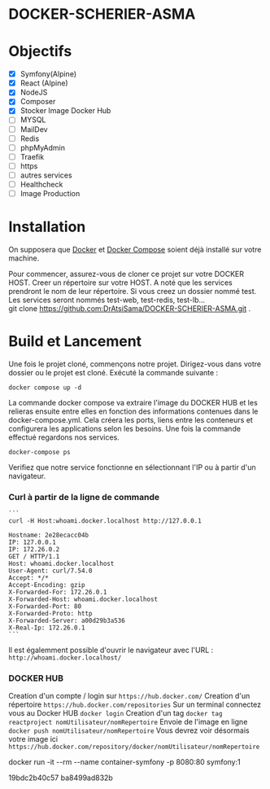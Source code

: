 # DOCKER-SCHERIER-ASMA
# Objectifs
- [x] Symfony(Alpine)
- [x] React  (Alpine)
- [x] NodeJS 
- [x] Composer
- [x] Stocker Image Docker Hub
- [ ] MYSQL
- [ ] MailDev
- [ ] Redis
- [ ] phpMyAdmin
- [ ] Traefik
- [ ] https
- [ ] autres services
- [ ] Healthcheck
- [ ] Image Production

# Installation
On supposera que [Docker](https://docs.docker.com/installation/) et [Docker Compose](https://docs.docker.com/compose/install/) soient déjà installé sur votre machine. 

Pour commencer, assurez-vous de cloner ce projet sur votre DOCKER HOST. Creer un répertoire sur votre HOST. A noté que les services prendront le nom de leur répertoire. Si vous creez un dossier nommé test. Les services seront nommés test-web, test-redis, test-lb...     
    git clone https://github.com:DrAtsiSama/DOCKER-SCHERIER-ASMA.git .
    

# Build et Lancement
Une fois le projet cloné, commençons notre projet. Dirigez-vous dans votre dossier ou le projet est cloné. 
Exécuté la commande suivante :     

    docker compose up -d

La commande docker compose va extraire l'image du DOCKER HUB et les relieras ensuite entre elles en fonction des informations contenues dans le docker-compose.yml.
Cela créera les ports, liens entre les conteneurs et configurera les applications selon les besoins.
Une fois la commande effectué regardons nos services.

    docker-compose ps

Verifiez que notre service fonctionne en sélectionnant l'IP ou à partir d'un navigateur.

### Curl à partir de la ligne de commande
    
    ```
    curl -H Host:whoami.docker.localhost http://127.0.0.1
    
    Hostname: 2e28ecacc04b
    IP: 127.0.0.1
    IP: 172.26.0.2
    GET / HTTP/1.1
    Host: whoami.docker.localhost
    User-Agent: curl/7.54.0
    Accept: */*
    Accept-Encoding: gzip
    X-Forwarded-For: 172.26.0.1
    X-Forwarded-Host: whoami.docker.localhost
    X-Forwarded-Port: 80
    X-Forwarded-Proto: http
    X-Forwarded-Server: a00d29b3a536
    X-Real-Ip: 172.26.0.1
    ``` 
    
Il est égalemment possible d'ouvrir le navigateur avec l'URL : `http://whoami.docker.localhost/`

### DOCKER HUB

Creation d'un compte / login sur `https://hub.docker.com/`
Creation d'un répertoire `https://hub.docker.com/repositories`
Sur un terminal connectez vous au Docker HUB `docker login`
Creation d'un tag `docker tag reactproject nomUtilisateur/nomRepertoire`
Envoie de l'image en ligne `docker push nomUtilisateur/nomRepertoire`
Vous devrez voir désormais votre image ici `https://hub.docker.com/repository/docker/nomUtilisateur/nomRepertoire`

 docker run -it --rm --name container-symfony -p 8080:80 symfony:1

 19bdc2b40c57
 ba8499ad832b